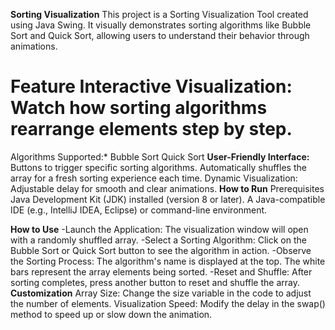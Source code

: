 **Sorting Visualization**
This project is a Sorting Visualization Tool created using Java Swing. It visually demonstrates sorting algorithms like Bubble Sort and Quick Sort, allowing users to understand their behavior through animations.

Feature
Interactive Visualization: Watch how sorting algorithms rearrange elements step by step.
=====================================================================================================================================================================================================================
Algorithms Supported:*
Bubble Sort
Quick Sort
**User-Friendly Interface:**
Buttons to trigger specific sorting algorithms.
Automatically shuffles the array for a fresh sorting experience each time.
Dynamic Visualization: Adjustable delay for smooth and clear animations.
**How to Run**
Prerequisites
Java Development Kit (JDK) installed (version 8 or later).
A Java-compatible IDE (e.g., IntelliJ IDEA, Eclipse) or command-line environment.

**How to Use**
-Launch the Application:
         The visualization window will open with a randomly shuffled array.
-Select a Sorting Algorithm:
         Click on the Bubble Sort or Quick Sort button to see the algorithm in action.
-Observe the Sorting Process:
         The algorithm's name is displayed at the top.
         The white bars represent the array elements being sorted.
-Reset and Shuffle:
         After sorting completes, press another button to reset and shuffle the array.
**Customization**
         Array Size: Change the size variable in the code to adjust the number of elements.
         Visualization Speed: Modify the delay in the swap() method to speed up or slow down the animation.
